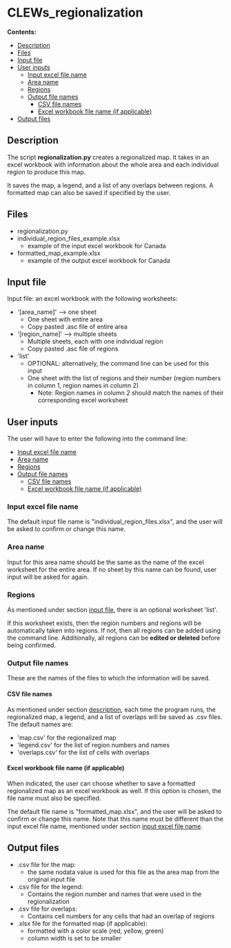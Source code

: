 # CLEWs_regionalization

**Contents:**
* [Description](#description)
* [Files](#files)
* [Input file](#input-file)
* [User inputs](#user-inputs)
  * [Input excel file name](#input-excel-file-name)
  * [Area name](#area-name)
  * [Regions](#regions)
  * [Output file names](#output-file-names)
    * [CSV file names](#csv-file-names)
    * [Excel workbook file name (if applicable)](#excel-workbook-file-name--if-applicable-)
* [Output files](#output-files)


## Description
The script **regionalization.py** creates a regionalized map.
It takes in an excel workbook with information about the whole area and each individual region to produce this map. 

It saves the map, a legend, and a list of any overlaps 
between regions. A formatted map can also be saved if specified
by the user.

## Files
* regionalization.py
* individual_region_files_example.xlsx
	* example of the input excel workbook for Canada
* formatted_map_example.xlsx
	* example of the output excel workbook for Canada

## Input file
Input file: an excel workbook with the following worksheets:
* '[area_name]' --> one sheet
	* One sheet with entire area
	* Copy pasted .asc file of entire area
* '[region_name]' --> multiple sheets
	* Multiple sheets, each with one individual region
	* Copy pasted .asc file of regions
* 'list'
	* OPTIONAL: alternatively, the command line can be used for this input
	* One sheet with the list of regions and their number (region numbers in column 1, region names in column 2)
		* Note: Region names in column 2 should match the names of their 
	corresponding excel worksheet


## User inputs
The user will have to enter the following into the command line:
  * [Input excel file name](#input-excel-file-name)
  * [Area name](#area-name)
  * [Regions](#regions)
  * [Output file names](#output-file-names)
    * [CSV file names](#csv-file-names)
    * [Excel workbook file name (if applicable)](#excel-workbook-file-name--if-applicable-)

### Input excel file name
The default input file name is "individual_region_files.xlsx", and
the user will be asked to confirm or change this name.

### Area name
Input for this area name should be the same as the name of the excel 
worksheet for the entire area. If no sheet by this name can be found,
user input will be asked for again.

### Regions
As mentioned under section [input file](#input-file), there is an optional 
worksheet 'list'. 

If this worksheet exists, then the region numbers and regions will be 
automatically taken into regions. If not, then all regions can be added
using the command line. Additionally, all regions can be 
**edited or deleted** before being confirmed.

### Output file names
These are the names of the files to which the information will be saved.

#### CSV file names
As mentioned under section [description](#description), each time the 
program runs, the regionalized map, a legend, and a list of overlaps 
will be saved as .csv files. The default names are:
* 'map.csv' for the regionalized map
* 'legend.csv' for the list of region numbers and names
* 'overlaps.csv' for the list of cells with overlaps

#### Excel workbook file name (if applicable)
When indicated, the user can choose whether to save a formatted regionalized 
map as an excel workbook as well. If this option is chosen, the file name
must also be specified.

The default file name is "formatted_map.xlsx", and the user will be 
asked to confirm or change this name. Note that this name must be different than the input excel file name, mentioned under section [input excel file name](#input-excel-file-name).

## Output files

* .csv file for the map:
	* the same nodata value is used for this file as the area map from the 
	original input file
* .csv file for the legend:
	* Contains the region number and names that were used in the 
	regionalization
* .csv file for overlaps:
	* Contains cell numbers for any cells that had an overlap of regions
* .xlsx file for the formatted map (if applicable):
	* formatted with a color scale (red, yellow, green)
	* column width is set to be smaller



